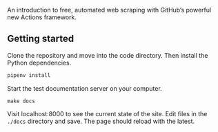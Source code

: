 An introduction to free, automated web scraping with GitHub’s powerful new Actions framework.

## Getting started

Clone the repository and move into the code directory. Then install the Python dependencies.

```bash
pipenv install
```

Start the test documentation server on your computer.

```
make docs
```

Visit localhost:8000 to see the current state of the site. Edit files in the `./docs` directory and save. The page should reload with the latest.
